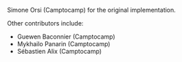 Simone Orsi (Camptocamp) for the original implementation.

Other contributors include:

- Guewen Baconnier (Camptocamp)
- Mykhailo Panarin (Camptocamp)
- Sébastien Alix (Camptocamp)
